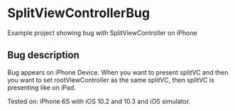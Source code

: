 # SplitViewControllerBug
Example project showing bug with SplitViewController on iPhone

## Bug description
Bug appears on iPhone Device. 
When you want to present splitVC and then you want to set rootViewController as the same splitVC, 
then splitVC is presenting like on iPad.

Tested on: iPhone 6S with iOS 10.2 and 10.3 and iOS simulator.
